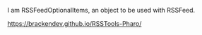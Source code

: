 I am RSSFeedOptionalItems, an object to be used with RSSFeed.

<https://brackendev.github.io/RSSTools-Pharo/>
